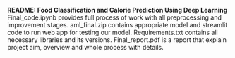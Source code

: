 **README: Food Classification and Calorie Prediction Using Deep Learning**
Final_code.ipynb provides full process of work with all preprocessing and improvement stages. aml_final.zip contains appropriate model and streamlit code to run web app for testing our model. Requirements.txt contains all necessary libraries and its versions. Final_report.pdf is a report that explain project aim, overview and whole process with details.
